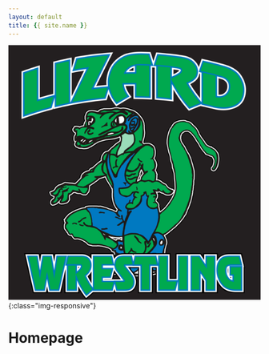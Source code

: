 ```yaml
---
layout: default
title: {{ site.name }}
---
```


![Lizards Wrestling](Lizards.png){:class="img-responsive"}

# Homepage
